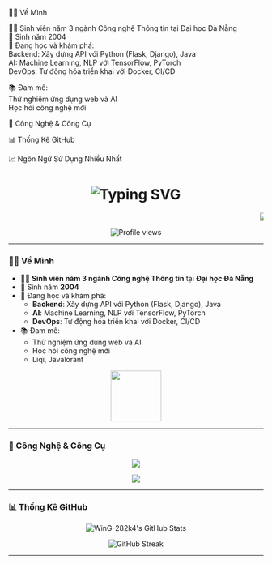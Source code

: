 👨‍💻 Về Mình

🧑‍🎓 Sinh viên năm 3 ngành Công nghệ Thông tin tại Đại học Đà Nẵng  
🎂 Sinh năm 2004  
🌱 Đang học và khám phá:  
Backend: Xây dựng API với Python (Flask, Django), Java  
AI: Machine Learning, NLP với TensorFlow, PyTorch  
DevOps: Tự động hóa triển khai với Docker, CI/CD

📚 Đam mê:  
Thử nghiệm ứng dụng web và AI  
Học hỏi công nghệ mới

🔧 Công Nghệ & Công Cụ

📊 Thống Kê GitHub

📈 Ngôn Ngữ Sử Dụng Nhiều Nhất

<h1 align="center">
  <img src="https://readme-typing-svg.herokuapp.com?font=Fira+Code&size=28&duration=1500&pause=500&color=00C2CB¢er=true&vCenter=true&width=500&lines=Xin+Chào+👋,+Mình+là+WinG-282k4" alt="Typing SVG" />
</h1>

<p align="center">
  <marquee behavior="scroll" direction="left" scrollamount="5">
    <img src="https://readme-typing-svg.herokuapp.com?font=Fira+Code&size=20&duration=2000&pause=500&color=00C2CB¢er=true&vCenter=true&width=450&lines=Sinh+viên+IT+đam+mê+công+nghệ;Học+tại+Đà+Nẵng" />
  </marquee>
</p>

<p align="center">
  <img src="https://komarev.com/ghpvc/?username=WinG-282k4&style=flat-square&color=00C2CB" alt="Profile views" />
</p>

---

### 👨‍💻 Về Mình

- 🧑‍🎓 **Sinh viên năm 3 ngành Công nghệ Thông tin** tại **Đại học Đà Nẵng**
- 🎂 Sinh năm **2004**
- 🌱 Đang học và khám phá:
  - **Backend**: Xây dựng API với Python (Flask, Django), Java
  - **AI**: Machine Learning, NLP với TensorFlow, PyTorch
  - **DevOps**: Tự động hóa triển khai với Docker, CI/CD
- 📚 Đam mê:
  - Thử nghiệm ứng dụng web và AI
  - Học hỏi công nghệ mới
  - Liqi, Javalorant

<p align="center">
  <img src="https://media.giphy.com/media/hvRJCLFzcasrR4ia7z/giphy.gif" width="100" />
</p>

---

### 🔧 Công Nghệ & Công Cụ

<p align="center">
  <img src="https://skillicons.dev/icons?i=python,tensorflow,pytorch,jupyter,nodejs,docker,git,linux,vscode,java" />
</p>

<p align="center">
  <img src="https://img.shields.io/badge/-Always%20Learning-00C2CB?style=flat-square&logo=codeigniter&logoColor=white" />
</p>

---

### 📊 Thống Kê GitHub

<p align="center">
  <img src="https://github-readme-stats.vercel.app/api?username=WinG-282k4&show_icons=true&theme=radical&hide_border=true" alt="WinG-282k4's GitHub Stats" />
</p>

<p align="center">
  <img src="https://github-readme-streak-stats.herokuapp.com?user=WinG-282k4&theme=radica l&hide_border=true&date_format=M%20j%5B%2C%20Y%5D" alt="GitHub Streak" />
</p>

---
